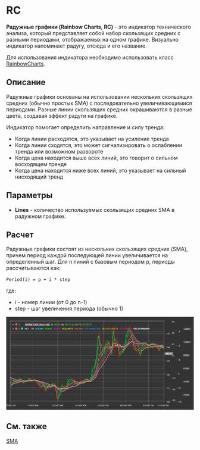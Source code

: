 # RC

**Радужные графики (Rainbow Charts, RC)** - это индикатор технического анализа, который представляет собой набор скользящих средних с разными периодами, отображаемых на одном графике. Визуально индикатор напоминает радугу, отсюда и его название.

Для использования индикатора необходимо использовать класс [RainbowCharts](xref:StockSharp.Algo.Indicators.RainbowCharts).

## Описание

Радужные графики основаны на использовании нескольких скользящих средних (обычно простых SMA) с последовательно увеличивающимися периодами. Разные линии скользящих средних окрашиваются в разные цвета, создавая эффект радуги на графике.

Индикатор помогает определить направление и силу тренда:
- Когда линии расходятся, это указывает на усиление тренда
- Когда линии сходятся, это может сигнализировать о ослаблении тренда или возможном развороте
- Когда цена находится выше всех линий, это говорит о сильном восходящем тренде
- Когда цена находится ниже всех линий, это указывает на сильный нисходящий тренд

## Параметры

- **Lines** - количество используемых скользящих средних SMA в радужном графике.

## Расчет

Радужные графики состоят из нескольких скользящих средних (SMA), причем период каждой последующей линии увеличивается на определенный шаг. Для n линий с базовым периодом p, периоды рассчитываются как:

```
Period(i) = p + i * step
```

где:
- i - номер линии (от 0 до n-1)
- step - шаг увеличения периода (обычно 1)

![IndicatorRainbowCharts](../../../../images/indicator_rainbow_charts.png)

## См. также

[SMA](sma.md)